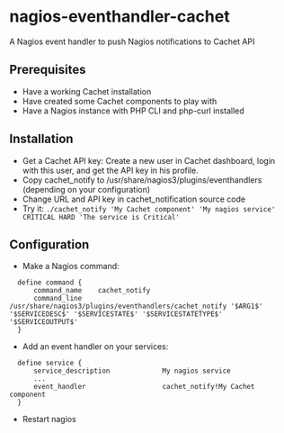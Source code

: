 # nagios-eventhandler-cachet
A Nagios event handler to push Nagios notifications to Cachet API

## Prerequisites
 - Have a working Cachet installation
 - Have created some Cachet components to play with
 - Have a Nagios instance with PHP CLI and php-curl installed

## Installation

 - Get a Cachet API key: Create a new user in Cachet dashboard, login with this user, and get the API key in his profile.
 - Copy cachet_notify to /usr/share/nagios3/plugins/eventhandlers (depending on your configuration)
 - Change URL and API key in cachet_notification source code
 - Try it: `./cachet_notify 'My Cachet component' 'My nagios service' CRITICAL HARD 'The service is Critical'`

## Configuration

 - Make a Nagios command:
```
  define command {
      command_name    cachet_notify
      command_line    /usr/share/nagios3/plugins/eventhandlers/cachet_notify '$ARG1$' '$SERVICEDESC$' '$SERVICESTATE$' '$SERVICESTATETYPE$' '$SERVICEOUTPUT$'
  }
```
 - Add an event handler on your services:
```
  define service {
      service_description             My nagios service
      ...
      event_handler                   cachet_notify!My Cachet component
  }
```
 - Restart nagios

